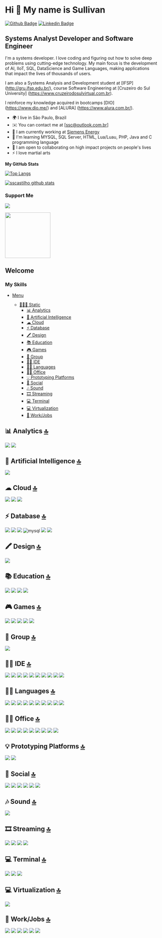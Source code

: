 Hi 👋 My name is Sullivan
==========================
[![Github Badge](https://img.shields.io/badge/-Github-000?style=flat-square&logo=Github&logoColor=white&link=https://github.com/sscastilho)](https://github.com/sscastilho)
[![Linkedin Badge](https://img.shields.io/badge/-LinkedIn-blue?style=flat-square&logo=Linkedin&logoColor=white&link=https://www.linkedin.com/in/sullivan-castilho/)](https://www.linkedin.com/in/sullivan-castilho/)

Systems Analyst Developer and Software Engineer
-----------------------------

I'm a systems developer. I love coding and figuring out how to solve deep problems using cutting-edge technology. My main focus is the development of AI, IIoT, SQL, DataScience and Game Languages, making applications that impact the lives of thousands of users.

I am also a Systems Analysis and Development student at [IFSP] (http://gru.ifsp.edu.br/), course Software Engineering at [Cruzeiro do Sul University] (https://www.cruzeirodosulvirtual.com.br).

I reinforce my knowledge acquired in bootcamps [DIO] (https://www.dio.me/) and [ALURA] (https://www.alura.com.br/).

* 🌍 I live in São Paulo, Brazil
* ✉️ You can contact me at [ssc@outlook.com.br]
* 🚀 I am currently working at [Siemens Energy](https://www.siemens-energy.com/)
* 🧠 I'm learning MYSQL, SQL Server, HTML, Lua/Luau, PHP, Java and C programming language
* 🤝 I am open to collaborating on high impact projects on people's lives
* ⚡ I love martial arts

<b>My GitHub Stats</b>

[![Top Langs](https://github-readme-stats.vercel.app/api/top-langs/?username=sscastilho&layout=compact&title_color=fff&text_color=f8f8f2&hide=java&bg_color=171c24)](https://github.com/sscastilho)

[![sscastilho github stats](https://github-readme-stats.vercel.app/api?username=sscastilho&show_icons=true&title_color=fff&icon_color=7159c1&text_color=f8f8f2&bg_color=171c24&count_private=true)](https://github.com/sscastilho)

### Support Me

<a href="https://www.github.com/sscastilho" target="_blank" rel="noreferrer"><img
src="https://img.shields.io/github/followers/sscastilho?logo=github&style=for-the-badge&color=3382ed&labelColor=171717" /></a>

<a href="https://www.buymeacoffee.com/sscastilho"><img src="https://cdn.buymeacoffee.com/buttons/v2/default-yellow.png" width="150" /></a> 

## Welcome
### My Skills


- [Menu](#menu)

  - [🧑🏼‍🏭 Static](#-static)
    - [📊 Analytics](#-analytics-)
    - [🤖 Artificial Intelligence](#-artificial-intelligence-)
    - [☁ Cloud](#-cloud-)
    - [⚡ Database](#-database-)
    - [🖍 Design](#-design-)
    - [📚 Education](#-education-)
    - [🎮 Games](#-games-)
    - [🤜 Group](#-group-)
    - [👩‍💻 IDE](#-ide-)
    - [👩‍💻 Languages](#-languages-)
    - [👨‍💻 Office](#-office-)
    - [💡 Prototyping Platforms](#-prototyping-platforms-)
    - [👨 Social](#-social-)
    - [🎶 Sound](#-sound-)
    - [🎞 Streaming](#-streaming-)
    - [💻 Terminal](#-terminal-)
    - [💻 Virtualization](#-virtualization-)
    - [🥅 Work/Jobs](#-workjobs-)

## 📊 Analytics [🔝](#welcome)

<img src="https://img.shields.io/badge/Tableau-E97627?style=for-the-badge&logo=Tableau&logoColor=white" />   <img src="https://img.shields.io/badge/Alteryx-0080FF?style=for-the-badge&logo=Alteryx&logoColor=white" /> 


## 🤖 Artificial Intelligence [🔝](#welcome)

<img src="https://img.shields.io/badge/TensorFlow-FF6F00?style=for-the-badge&logo=tensorflow&logoColor=white" /> 

## ☁ Cloud [🔝](#welcome)

<img src="https://img.shields.io/badge/Amazon AWS-FF9900?style=for-the-badge&logo=amazonaws&logoColor=white" />  <img src="https://img.shields.io/badge/Digital_Ocean-0080FF?style=for-the-badge&logo=DigitalOcean&logoColor=white" />   <img src="https://img.shields.io/badge/GitHub_Actions-2088FF?style=for-the-badge&logo=github-actions&logoColor=white" />  

## ⚡ Database [🔝](#welcome)

<img src="https://img.shields.io/badge/MariaDB-003545?style=for-the-badge&logo=mariadb&logoColor=white" /> <img src="https://img.shields.io/badge/Microsoft%20SQL%20Server-CC2927?style=for-the-badge&logo=microsoft%20sql%20server&logoColor=white" />  <img src="https://img.shields.io/badge/MongoDB-4EA94B?style=for-the-badge&logo=mongodb&logoColor=white" />  <img alt="mysql" src="https://img.shields.io/badge/MySQL-005C84?style=for-the-badge&logo=mysql&logoColor=white">  <img src="https://img.shields.io/badge/PostgreSQL-316192?style=for-the-badge&logo=postgresql&logoColor=white" />  <img src="https://img.shields.io/badge/SQLite-07405E?style=for-the-badge&logo=sqlite&logoColor=white" />         
                                          
## 🖍 Design [🔝](#welcome)

<img src="https://img.shields.io/badge/blender-%23F5792A.svg?style=for-the-badge&logo=blender&logoColor=white" />  

## 📚 Education [🔝](#welcome)
             
<img src="https://img.shields.io/badge/Coursera-0056D2?style=for-the-badge&logo=Coursera&logoColor=white" />  <img src="https://img.shields.io/badge/Duolingo-58CC02?style=for-the-badge&logo=Duolingo&logoColor=white" />  <img src="https://img.shields.io/badge/gitignore%20io-204ECF?style=for-the-badge&logo=gitignoredotio&logoColor=white" />   <img src="https://img.shields.io/badge/Udemy-A100FF?style=for-the-badge&logo=Udemy&logoColor=white" />                                              
## 🎮 Games [🔝](#welcome)
<img src="https://img.shields.io/badge/Roblox-FFD43B?style=for-the-badge&logo=roblox&logoColor=blue" />  <img src="https://img.shields.io/badge/Unity-2C2255?style=for-the-badge&logo=unity&logoColor=white" /> <img src="https://img.shields.io/badge/Counter_Strike-000000?style=for-the-badge&logo=counter-strike&logoColor=white" />  <img src="https://img.shields.io/badge/Valorant-fa4454?style=for-the-badge&logo=valorant&logoColor=white" />   <img src="https://img.shields.io/badge/Xbox-107C10?style=for-the-badge&logo=xbox&logoColor=white" />                                                                               

## 🤜 Group [🔝](#welcome)

<img src="https://img.shields.io/badge/Discord-5865F2?style=for-the-badge&logo=discord&logoColor=white" />  
    
## 👩‍💻 IDE [🔝](#welcome)

<img src="https://img.shields.io/badge/Arduino_IDE-00979D?style=for-the-badge&logo=arduino&logoColor=white" />  <img src="https://img.shields.io/badge/Colab-F9AB00?style=for-the-badge&logo=googlecolab&color=525252"/> <img src="https://img.shields.io/badge/Eclipse-2C2255?style=for-the-badge&logo=eclipse&logoColor=white" />  <img src="https://img.shields.io/badge/IntelliJ_IDEA-000000.svg?style=for-the-badge&logo=intellij-idea&logoColor=white" />  <img src="https://img.shields.io/badge/Notepad++-90E59A.svg?style=for-the-badge&logo=notepad%2B%2B&logoColor=black" />  <img src="https://img.shields.io/badge/replit-667881?style=for-the-badge&logo=replit&logoColor=white" />  <img src="https://img.shields.io/badge/sublime_text-%23575757.svg?&style=for-the-badge&logo=sublime-text&logoColor=important" />  <img src="https://img.shields.io/badge/VSCode-0078D4?style=for-the-badge&logo=visual%20studio%20code&logoColor=white" />   <img src="https://img.shields.io/badge/Visual_Studio-5C2D91?style=for-the-badge&logo=visual%20studio&logoColor=white" />  <img src="https://img.shields.io/badge/Visual_Studio_Code-0078D4?style=for-the-badge&logo=visual%20studio%20code&logoColor=white" />                
              
## 👩‍💻 Languages [🔝](#welcome)

<img src="https://img.shields.io/badge/C-00599C?style=for-the-badge&logo=c&logoColor=white" /> <img src="https://img.shields.io/badge/C%23-239120?style=for-the-badge&logo=c-sharp&logoColor=white" />  <img src="https://img.shields.io/badge/C%2B%2B-00599C?style=for-the-badge&logo=c%2B%2B&logoColor=white" />  <img src="https://img.shields.io/badge/HTML5-E34F26?style=for-the-badge&logo=html5&logoColor=white" />  <img src="https://img.shields.io/badge/OpenJDK-ED8B00?style=for-the-badge&logo=openjdk&logoColor=white" />  <img src="https://img.shields.io/badge/JavaScript-323330?style=for-the-badge&logo=javascript&logoColor=F7DF1E" />   <img src="https://img.shields.io/badge/Lua-2C2D72?style=for-the-badge&logo=lua&logoColor=white" />   <img src="https://img.shields.io/badge/PHP-777BB4?style=for-the-badge&logo=php&logoColor=white" />  <img src="https://img.shields.io/badge/Python-FFD43B?style=for-the-badge&logo=python&logoColor=blue" />   <img src="https://img.shields.io/badge/TensorFlow-FF6F00?style=for-the-badge&logo=TensorFlow&logoColor=white" />                                     
                                 
## 👨‍💻 Office [🔝](#welcome)

<img src="https://img.shields.io/badge/Google%20Sheets-34A853?style=for-the-badge&logo=google-sheets&logoColor=white" />  <img src="https://img.shields.io/badge/LibreOffice-18A303?style=for-the-badge&logo=LibreOffice&logoColor=white" />  <img src="https://img.shields.io/badge/Microsoft_Office-D83B01?style=for-the-badge&logo=microsoft-office&logoColor=white" /> <img src="https://img.shields.io/badge/Microsoft_SharePoint-0078D4?style=for-the-badge&logo=microsoft-sharepoint&logoColor=white" /> <img src="https://img.shields.io/badge/Microsoft_SQL_Server-CC2927?style=for-the-badge&logo=microsoft-sql-server&logoColor=white" /> <img src="https://img.shields.io/badge/Microsoft_Visio-3955A3?style=for-the-badge&logo=microsoft-visio&logoColor=white" /> <img src="https://img.shields.io/badge/Notion-000000?style=for-the-badge&logo=notion&logoColor=white" />   <img src="https://img.shields.io/badge/Trello-0052CC?style=for-the-badge&logo=trello&logoColor=white" /> <img src="https://img.shields.io/badge/Jira-0052CC?style=for-the-badge&logo=Jira&logoColor=white" />                  
                  
## 💡 Prototyping Platforms [🔝](#welcome)

<img src="https://img.shields.io/badge/Arduino-00979D?style=for-the-badge&logo=Arduino&logoColor=white" />  <img src="https://img.shields.io/badge/Raspberry%20Pi-A22846?style=for-the-badge&logo=Raspberry%20Pi&logoColor=white" /> 

## 👨 Social [🔝](#welcome)

<img src="https://img.shields.io/badge/Bitbucket-0747a6?style=for-the-badge&logo=bitbucket&logoColor=white" />   <img src="https://img.shields.io/badge/GitHub-100000?style=for-the-badge&logo=github&logoColor=white" />   <img src="https://img.shields.io/badge/GitLab-330F63?style=for-the-badge&logo=gitlab&logoColor=white" />  <img src="https://img.shields.io/badge/LinkedIn-0077B5?style=for-the-badge&logo=linkedin&logoColor=white" />   <img src="https://img.shields.io/badge/Sourcetree-0052CC?style=for-the-badge&logo=Sourcetree&logoColor=white"/>  <img src="https://img.shields.io/badge/Stack_Overflow-FE7A16?style=for-the-badge&logo=stack-overflow&logoColor=white" />                        
                     
## 🎶 Sound [🔝](#welcome)

<img src="https://img.shields.io/badge/Spotify-1ED760?style=for-the-badge&logo=spotify&logoColor=white" />

## 🎞 Streaming [🔝](#welcome)

<img src="https://img.shields.io/badge/Netflix-E50914?style=for-the-badge&logo=netflix&logoColor=white" />  <img src="https://img.shields.io/badge/Twitch-9146FF?style=for-the-badge&logo=twitch&logoColor=white" />  <img src="https://img.shields.io/badge/YouTube-FF0000?style=for-the-badge&logo=youtube&logoColor=white" />   <img src="https://img.shields.io/badge/YouTube_Gaming-FF0000?style=for-the-badge&logo=youtube-gaming&logoColor=white" />                     
                  
## 💻 Terminal [🔝](#welcome)

<img src="https://img.shields.io/badge/GIT-E44C30?style=for-the-badge&logo=git&logoColor=white" />  <img src="https://img.shields.io/badge/powershell-5391FE?style=for-the-badge&logo=powershell&logoColor=white" />   <img src="https://img.shields.io/badge/windows%20terminal-4D4D4D?style=for-the-badge&logo=windows%20terminal&logoColor=white">             
                            
## 💻 Virtualization [🔝](#welcome)

<img src="https://img.shields.io/badge/VirtualBox-21416b?style=for-the-badge&logo=VirtualBox&logoColor=white"> 

## 🥅 Work/Jobs [🔝](#welcome)

<img src="https://img.shields.io/badge/AngelList-000000?style=for-the-badge&logo=AngelList&logoColor=white" />   <img src="https://img.shields.io/badge/Fiverr-1DBF73?style=for-the-badge&logo=fiverr&logoColor=white" />  <img src="https://img.shields.io/badge/Freelancer-29B2FE?style=for-the-badge&logo=Freelancer&logoColor=white" />   <img src="https://img.shields.io/badge/Indeed-003A9B?style=for-the-badge&logo=Indeed&logoColor=white" />  <img src="https://img.shields.io/badge/Toptal-3863A0?style=for-the-badge&logo=Toptal&logoColor=white" />  <img src="https://img.shields.io/badge/UpWork-6FDA44?style=for-the-badge&logo=Upwork&logoColor=white" />             
